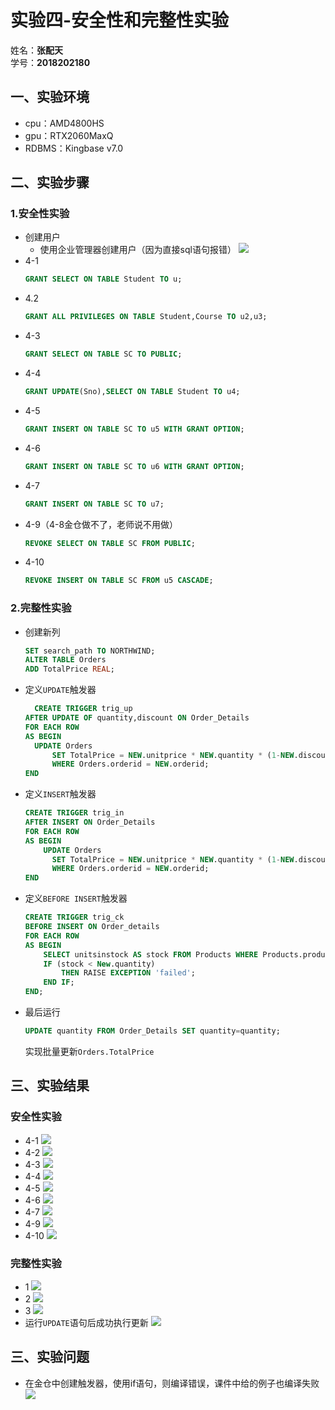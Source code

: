 # 实验四-安全性和完整性实验
姓名：**张配天**\
学号：**2018202180**
## 一、实验环境
- cpu：AMD4800HS
- gpu：RTX2060MaxQ
- RDBMS：Kingbase v7.0
  
## 二、实验步骤
### 1.安全性实验
- 创建用户
  - 使用企业管理器创建用户（因为直接sql语句报错）
    ![](../resources/lab4/user.png)
- 4-1
  ```sql
  GRANT SELECT ON TABLE Student TO u;
  ```
- 4.2
  ```sql
  GRANT ALL PRIVILEGES ON TABLE Student,Course TO u2,u3;
  ```
- 4-3
  ```sql
  GRANT SELECT ON TABLE SC TO PUBLIC;
  ```
- 4-4
  ```sql
  GRANT UPDATE(Sno),SELECT ON TABLE Student TO u4;
  ```
- 4-5
  ```sql
  GRANT INSERT ON TABLE SC TO u5 WITH GRANT OPTION;
  ```
- 4-6
  ```sql
  GRANT INSERT ON TABLE SC TO u6 WITH GRANT OPTION;
  ```
- 4-7
  ```sql
  GRANT INSERT ON TABLE SC TO u7;
  ```
- 4-9（4-8金仓做不了，老师说不用做）
  ```sql
  REVOKE SELECT ON TABLE SC FROM PUBLIC;
  ```
- 4-10
  ```sql
  REVOKE INSERT ON TABLE SC FROM u5 CASCADE;
  ```

### 2.完整性实验
- 创建新列
  ```sql
  SET search_path TO NORTHWIND;
  ALTER TABLE Orders
  ADD TotalPrice REAL;
  ```
- 定义`UPDATE`触发器
  ```sql
    CREATE TRIGGER trig_up
  AFTER UPDATE OF quantity,discount ON Order_Details
  FOR EACH ROW
  AS BEGIN
  	UPDATE Orders
      	SET TotalPrice = NEW.unitprice * NEW.quantity * (1-NEW.discount)
     	WHERE Orders.orderid = NEW.orderid;
  END
  ```
- 定义`INSERT`触发器
  ```sql
  CREATE TRIGGER trig_in
  AFTER INSERT ON Order_Details
  FOR EACH ROW
  AS BEGIN
      UPDATE Orders
      	SET TotalPrice = NEW.unitprice * NEW.quantity * (1-NEW.discount)
     	WHERE Orders.orderid = NEW.orderid;
  END
  ```
- 定义`BEFORE INSERT`触发器
  ```sql
  CREATE TRIGGER trig_ck
  BEFORE INSERT ON Order_details
  FOR EACH ROW
  AS BEGIN
      SELECT unitsinstock AS stock FROM Products WHERE Products.productid = New.productid;
      IF (stock < New.quantity)
          THEN RAISE EXCEPTION 'failed';
      END IF;
  END;
  ```
- 最后运行
  ```sql
  UPDATE quantity FROM Order_Details SET quantity=quantity;
  ```
  实现批量更新`Orders.TotalPrice`

## 三、实验结果
### 安全性实验
- 4-1
  ![](../resources/lab4/1.png)
- 4-2
  ![](../resources/lab4/2.png)
- 4-3
  ![](../resources/lab4/3.png)
- 4-4
  ![](../resources/lab4/4.png)
- 4-5
  ![](../resources/lab4/5.png)
- 4-6
  ![](../resources/lab4/6.png)
- 4-7
  ![](../resources/lab4/7.png)
- 4-9
  ![](../resources/lab4/9.png)
- 4-10
  ![](../resources/lab4/10.png)
  
### 完整性实验
- 1
  ![](../resources/lab4/2_1.png)
- 2
  ![](../resources/lab4/2_2.png)
- 3
  ![](../resources/lab4/2_3.png)
- 运行`UPDATE`语句后成功执行更新
  ![](../resources/lab4/2_4.png)
## 三、实验问题
- 在金仓中创建触发器，使用if语句，则编译错误，课件中给的例子也编译失败![](../resources/lab4/2_5.png)